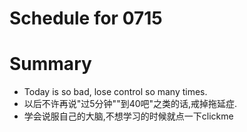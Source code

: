 # Schedule for 0715



# Summary
- Today is so bad, lose control so many times.
- 以后不许再说"过5分钟""到40吧"之类的话,戒掉拖延症.
- 学会说服自己的大脑,不想学习的时候就点一下clickme










